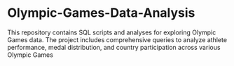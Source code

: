 # Olympic-Games-Data-Analysis
This repository contains SQL scripts and analyses for exploring Olympic Games data. The project includes comprehensive queries to analyze athlete performance, medal distribution, and country participation across various Olympic Games
